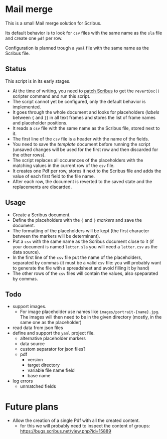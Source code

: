 # Mail merge

This is a small Mail merge solution for Scribus.

Its default behavior is to look for `csv` files with the same name as the `sla` file and create one `pdf` per row.

Configuration is planned trough a `yaml` file with the same name as the Scribus file.

## Status

This script is in its early stages.

- At the time of writing, you need to [patch Scribus](https://bugs.scribus.net/view.php?id=15886) to get the `revertDoc()` scripter command and run this script.
- The script cannot yet be configured, only the default behavior is implemented.
- It goes through the whole document and looks for placeholders (_labels_ between `{` and `}`) in all text frames and stores the list of frame names and placeholder positions.
- It reads a `csv` file with the same name as the Scribus file, stored next to it.
- The first line of the `csv` file is a header with the name of the fields.
- You need to save the _template_ document before running the script (unsaved changes will be used for the first row and then discarded for the other rows).
- The script replaces all occurences of the placeholders with the matching values in the current row of the `csv` file.
- It creates one Pdf per row, stores it next to the Scribus file and adds the value of each first field to the file name.
- After each row, the document is reverted to the saved state and the replacements are discarded.

## Usage

- Create a Scribus document.
- Define the placeholders with the `{` and `}` _markers_ and save the document.
- The formatting of the placeholders will be kept (the first character between the markers will be determinant).
- Put a `csv` with the same name as the Scribus document close to it (if your document is named `letter.sla` you will need a `letter.csv` as the data source).
- In the first line of the `csv` file put the name of the placeholders, separated by commas (it must be a valid `csv` file: you will probably want to generate the file with a spreadsheet and avoid filling it by hand)
- The other rows of the `csv` files will contain the values, also speparated by commas.


## Todo

- support images.
  - For image placeholder use names like `images/portrait-{name}.jpg`. The images will then need to be in the given directory (mostly, in the same one as the placeholder)
- read data from json files
- define and support the `yaml` project file.
  - alternative placeholder markers
  - data source
  - custom separator for json files?
  - pdf
    - version
    - target directory
    - variable file name field
    - base name
- log errors
  - unmatched fields

# Future plans

- Allow the creation of a single Pdf with all the created content.
  - for this we will probably need to inspect the content of groups: <https://bugs.scribus.net/view.php?id=15889>
